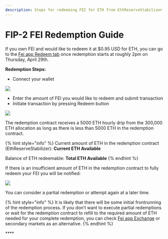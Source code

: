```yaml
---
description: Steps for redeeming FEI for ETH from EthReserveStabilizer Contract
---
```


# FIP-2 FEI Redemption Guide

If you own FEI and would like to redeem it at $0.95 USD for ETH, you can go to the [Fei app Redeem tab](https://app.fei.money/redeem) once redemption starts at roughly 2pm on Thursday, April 29th.

**Redemption Steps:**

* Connect your wallet

![](https://lh4.googleusercontent.com/IBy5kJcEppIyL5U5djKokWQnzuu28PItpEroHOJGkciewod7fUCbVqBDuOtELKgUA5cSylE9JWaL778nlJFtLMk4BGi_dhjMyO1y5ilNLquvhpIZ_1nrFOg80SXC8cNoM27jUqLU)

* Enter the amount of FEI you would like to redeem and submit transaction
* Initiate transaction by pressing Redeem button

![](https://lh4.googleusercontent.com/6KepYwpb_QadVpdxwJiElJVAFsP4Kh1TqM6DbSRvOjf2_uoHgS3c41n1G0_g4d94fgyunUuWy0hteZzrJydsarEK6Zwu4Z0OLhhLAqxi-l2JPZDZ0y8ekgmIrV55bnIXRbwDF21T)

The redemption contract receives a 5000 ETH hourly drip from the 300,000 ETH allocation as long as there is less than 5000 ETH in the redemption contract. 

{% hint style="info" %}
Current amount of ETH in the redemption contract \(EthReserveStabilizer\): **Current ETH Available**

Balance of ETH redeemable: **Total ETH Available**
{% endhint %}

If there is an insufficient amount of ETH in the redemption contract to fully redeem your FEI you will be notified:

![](https://lh4.googleusercontent.com/UFq2uonSeD2BSBzjGJfb4WJtLzRefpyBK8A_eljwU-l2xtCE_gOPB2z_LnvtZDB9SARjWaODFwxkGdTt_lo1VIze6bYBZwlF-2efTtxB4pJGAz_cPqbDd7Yniil3hY8ArE8Mr-Ia)

You can consider a partial redemption or attempt again at a later time.

{% hint style="info" %}
It is likely that there will be some initial frontrunning of the redemption process. If you don’t want to execute partial redemptions or wait for the redemption contract to refill to the required amount of ETH needed for your complete redemption, you can check [Fei app Exchange](https://app.fei.money/exchange) or secondary markets as an alternative.
{% endhint %}

\*\*\*\*

